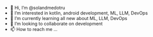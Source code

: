 - 👋 Hi, I’m @solandmedotru
- 👀 I’m interested in kotlin, android development, ML, LLM, DevOps
- 🌱 I’m currently learning all new about ML, LLM, DevOps
- 💞️ I’m looking to collaborate on development
- 📫 How to reach me ...

<!---
solandmedotru/solandmedotru is a ✨ special ✨ repository because its `README.md` (this file) appears on your GitHub profile.
You can click the Preview link to take a look at your changes.
--->
